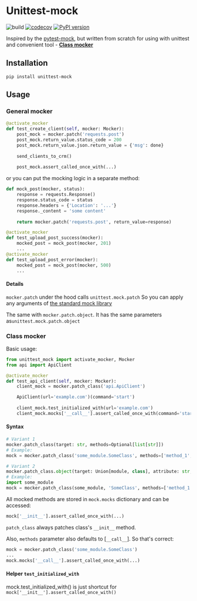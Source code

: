 Unittest-mock
==================

![build](https://github.com/vertliba/unittest-mock/workflows/build/badge.svg?branch=master)
[![codecov](https://codecov.io/gh/vertliba/unittest-mock/branch/master/graph/badge.svg)](https://codecov.io/gh/vertliba/unittest-mock)
[![PyPI version](https://badge.fury.io/py/unittest-mock.svg)](https://badge.fury.io/py/unittest-mock)

Inspired by the [pytest-mock](https://github.com/pytest-dev/pytest-mock), but written from scratch for using with
unittest and convenient tool - [**Class mocker**](#Class-mocker)

Installation
------------

```shell script
pip install unittest-mock
```

Usage
-----

### General mocker

```python
@activate_mocker
def test_create_client(self, mocker: Mocker):
    post_mock = mocker.patch('requests.post')
    post_mock.return_value.status_code = 200
    post_mock.return_value.json.return_value = {'msg': done}
    
    send_clients_to_crm()
    
    post_mock.assert_called_once_with(...)
```

or you can put the mocking logic in a separate method:

```python
def mock_post(mocker, status):
    response = requests.Response()
    response.status_code = status
    response.headers = {'Location': '...'}
    response._content = 'some content'
    
    return mocker.patch('requests.post', return_value=response)

@activate_mocker
def test_upload_post_success(mocker):
    mocked_post = mock_post(mocker, 201)
    ...
@activate_mocker
def test_upload_post_error(mocker):
    mocked_post = mock_post(mocker, 500)
    ...
```

#### Details

`mocker.patch` under the hood calls `unittest.mock.patch`
So you can apply any arguments of [the standard mock library](https://docs.python.org/3/library/unittest.mock.html)

The same with `mocker.patch.object`. It has the same parameters as`unittest.mock.patch.object`


### Class mocker

Basic usage:

```python
from unittest_mock import activate_mocker, Mocker
from api import ApiClient

@activate_mocker
def test_api_client(self, mocker: Mocker):
    client_mock = mocker.patch_class('api.ApiClient')

    ApiClient(url='example.com')(command='start')
    
    client_mock.test_initialized_with(url='example.com')
    client_mock.mocks['__call__'].assert_called_once_with(command='start')
```

#### Syntax

```python
# Variant 1
mocker.patch_class(target: str, methods=Optional[list[str]])
# Example:
mock = mocker.patch_class('some_module.SomeClass', methods=['method_1', 'method_2'])

# Variant 2
mocker.patch_class.object(target: Union[module, class], attribute: str, methods=Optional[list[str]])
# Example:
import some_module
mock = mocker.patch_class(some_module, 'SomeClass', methods=['method_1', 'method_2'])
```

All mocked methods are stored in `mock.mocks` dictionary and can be accessed:
```python
mock['__init__'].assert_called_once_with(...)
```

`patch_class` always patches class's `__init__` method. 

Also, `methods` parameter also defaults to [`__call__`]. So that's correct:

```python
mock = mocker.patch_class('some_module.SomeClass')
...
mock.mocks['__call__'].assert_called_once_with(...)
```

#### Helper `test_initialized_with`

mock.test_initialized_with() is just shortcut for `mock['__init__'].assert_called_once_with()`
